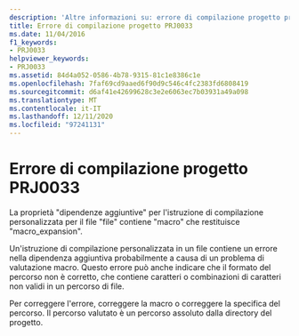 ```yaml
---
description: 'Altre informazioni su: errore di compilazione progetto progetto PRJ0033'
title: Errore di compilazione progetto PRJ0033
ms.date: 11/04/2016
f1_keywords:
- PRJ0033
helpviewer_keywords:
- PRJ0033
ms.assetid: 84d4a052-0586-4b78-9315-81c1e8386c1e
ms.openlocfilehash: 7faf69cd9aaed6f90d9c546c4fc2383fd6808419
ms.sourcegitcommit: d6af41e42699628c3e2e6063ec7b03931a49a098
ms.translationtype: MT
ms.contentlocale: it-IT
ms.lasthandoff: 12/11/2020
ms.locfileid: "97241131"
---
```

# <a name="project-build-error-prj0033"></a>Errore di compilazione progetto PRJ0033

La proprietà "dipendenze aggiuntive" per l'istruzione di compilazione personalizzata per il file "file" contiene "macro" che restituisce "macro_expansion".

Un'istruzione di compilazione personalizzata in un file contiene un errore nella dipendenza aggiuntiva probabilmente a causa di un problema di valutazione macro. Questo errore può anche indicare che il formato del percorso non è corretto, che contiene caratteri o combinazioni di caratteri non validi in un percorso di file.

Per correggere l'errore, correggere la macro o correggere la specifica del percorso. Il percorso valutato è un percorso assoluto dalla directory del progetto.
